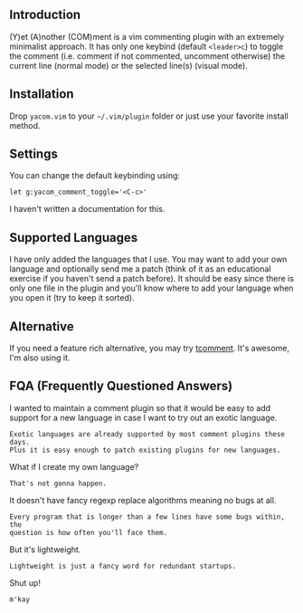 Introduction
------------

(Y)et (A)nother (COM)ment is a vim commenting plugin with an extremely
minimalist approach. It has only one keybind (default `<leader>c`) to toggle
the comment (i.e. comment if not commented, uncomment otherwise) the current
line (normal mode) or the selected line(s) (visual mode).

Installation
------------

Drop `yacom.vim` to your `~/.vim/plugin` folder or just use your favorite
install method.

Settings
--------

You can change the default keybinding using:

    let g:yacom_comment_toggle='<C-c>'

I haven't written a documentation for this.

Supported Languages
-------------------

I have only added the languages that I use. You may want to add your own
language and optionally send me a patch (think of it as an educational
exercise if you haven't send a patch before). It should be easy since there is
only one file in the plugin and you'll know where to add your language when
you open it (try to keep it sorted).

Alternative
-----------

If you need a feature rich alternative, you may try
[tcomment](https://github.com/tomtom/tcomment_vim). It's awesome, I'm also
using it.

FQA (Frequently Questioned Answers)
-----------------------------------

I wanted to maintain a comment plugin so that it would be easy to add support
for a new language in case I want to try out an exotic language.

    Exotic languages are already supported by most comment plugins these days.
    Plus it is easy enough to patch existing plugins for new languages.

What if I create my own language?

    That's not gonna happen.

It doesn't have fancy regexp replace algorithms meaning no bugs at all.

    Every program that is longer than a few lines have some bugs within, the
    question is how often you'll face them.

But it's lightweight.

    Lightweight is just a fancy word for redundant startups.

Shut up!

    m'kay

